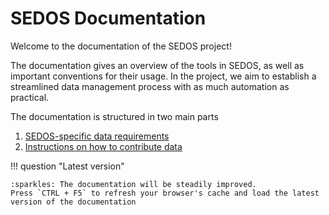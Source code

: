 # SEDOS Documentation

Welcome to the documentation of the SEDOS project!

The documentation gives an overview of the tools in SEDOS, as well as important conventions for their usage.
In the project, we aim to establish a streamlined data management process with as much automation as practical.

The documentation is structured in two main parts 

1. [SEDOS-specific data requirements](./data_requirements/input_data.md) 
2. [Instructions on how to contribute data](./how_to_contribute_data.md)


!!! question "Latest version"

    :sparkles: The documentation will be steadily improved.
    Press `CTRL + F5` to refresh your browser's cache and load the latest version of the documentation 

